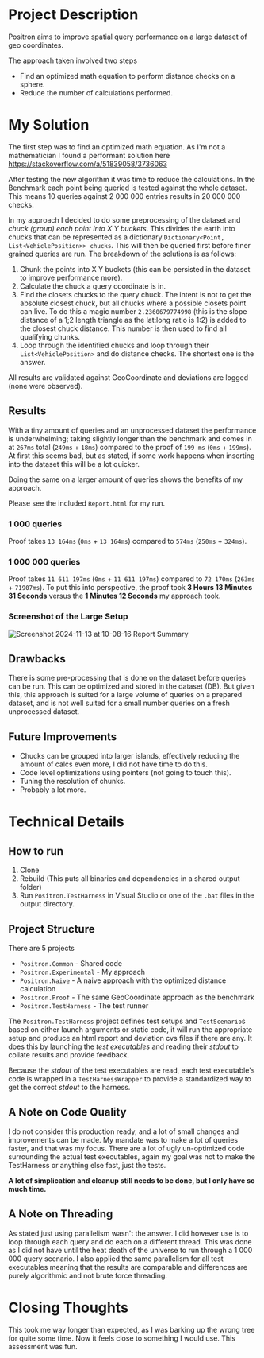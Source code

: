 # Project Description
Positron aims to improve spatial query performance on a large dataset of geo coordinates.

The approach taken involved two steps
- Find an optimized math equation to perform distance checks on a sphere.
- Reduce the number of calculations performed.

# My Solution
The first step was to find an optimized math equation. As I'm not a mathematician I found a performant solution here https://stackoverflow.com/a/51839058/3736063

After testing the new algorithm it was time to reduce the calculations. In the Benchmark each point being queried is tested against the whole dataset. This means 10 queries against 2 000 000 entries results in 20 000 000 checks.

In my approach I decided to do some preprocessing of the dataset and _chuck (group) each point into X Y buckets_. This divides the earth into chucks that can be represented as a dictionary `Dictionary<Point, List<VehiclePosition>> chucks`. This will then be queried first before finer grained queries are run. The breakdown of the solutions is as follows:

1. Chunk the points into X Y buckets (this can be persisted in the dataset to improve performance more).
2. Calculate the chuck a query coordinate is in.
3. Find the closets chucks to the query chuck. The intent is not to get the absolute closest chuck, but all chucks where a possible closets point can live. To do this a magic number `2.2360679774998` (this is the slope distance of a 1;2 length triangle as the lat:long ratio is 1:2) is added to the closest chuck distance. This number is then used to find all qualifying chunks.
4. Loop through the identified chucks and loop through their `List<VehiclePosition>` and do distance checks. The shortest one is the answer.

All results are validated against GeoCoordinate and deviations are logged (none were observed).

## Results
With a tiny amount of queries and an unprocessed dataset the performance is underwhelming; taking slightly longer than the benchmark and comes in at `267ms` total (`249ms` + `18ms`) compared to the proof of `199 ms` (`0ms` + `199ms`). At first this seems bad, but as stated, if some work happens when inserting into the dataset this will be a lot quicker.

Doing the same on a larger amount of queries shows the benefits of my approach.

Please see the included `Report.html` for my run.

### 1 000 queries
Proof takes `13 164ms` (`0ms` + `13 164ms`) compared to `574ms` (`250ms` + `324ms`).

### 1 000 000 queries
Proof takes `11 611 197ms` (`0ms` + `11 611 197ms`) compared to `72 170ms` (`263ms` + `71907ms`). To put this into perspective, the proof took **3 Hours 13 Minutes 31 Seconds** versus the **1 Minutes 12 Seconds** my approach took. 

### Screenshot of the Large Setup

![Screenshot 2024-11-13 at 10-08-16 Report Summary](https://github.com/user-attachments/assets/caa8b79b-026c-4ade-8ec6-212fe58ea50f)

## Drawbacks
There is some pre-processing that is done on the dataset before queries can be run. This can be optimized and stored in the dataset (DB). But given this, this approach is suited for a large volume of queries on a prepared dataset, and is not well suited for a small number queries on a fresh unprocessed dataset.

## Future Improvements
- Chucks can be grouped into larger islands, effectively reducing the amount of calcs even more, I did not have time to do this.
- Code level optimizations using pointers (not going to touch this).
- Tuning the resolution of chunks.
- Probably a lot more.

# Technical Details
## How to run
1. Clone
2. Rebuild (This puts all binaries and dependencies in a shared output folder)
3. Run `Positron.TestHarness` in Visual Studio or one of the `.bat` files in the output directory.

## Project Structure
There are 5 projects

- `Positron.Common` - Shared code
- `Positron.Experimental` - My approach
- `Positron.Naive` - A naive approach with the optimized distance calculation
- `Positron.Proof` - The same GeoCoordinate approach as the benchmark
- `Positron.TestHarness` - The test runner

The `Positron.TestHarness` project defines test setups and `TestScenario`s based on either launch arguments or static code, it will run the appropriate setup and produce an html report and deviation cvs files if there are any. It does this by launching the _test executables_ and reading their _stdout_ to collate results and provide feedback.

Because the _stdout_ of the test executables are read, each test executable's code is wrapped in a `TestHarnessWrapper` to provide a standardized way to get the correct _stdout_ to the harness.

## A Note on Code Quality
I do not consider this production ready, and a lot of small changes and improvements can be made. My mandate was to make a lot of queries faster, and that was my focus. There are a lot of ugly un-optimized code surrounding the actual test executables, again my goal was not to make the TestHarness or anything else fast, just the tests.

**A lot of simplication and cleanup still needs to be done, but I only have so much time.**

## A Note on Threading
As stated just using parallelism wasn't the answer. I did however use is to loop through each query and do each on a different thread. This was done as I did not have until the heat death of the universe to run through a 1 000 000 query scenario. I also applied the same parallelism for all test executables meaning that the results are comparable and differences are purely algorithmic and not brute force threading.

# Closing Thoughts
This took me way longer than expected, as I was barking up the wrong tree for quite some time. Now it feels close to something I would use. This assessment was fun.
